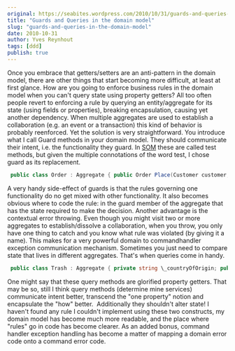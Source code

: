 ```yaml
---
original: https://seabites.wordpress.com/2010/10/31/guards-and-queries-in-the-domain-model/
title: "Guards and Queries in the domain model"
slug: "guards-and-queries-in-the-domain-model"
date: 2010-10-31
author: Yves Reynhout
tags: [ddd]
publish: true
---
```

Once you embrace that getters/setters are an anti-pattern in the domain model, there are other things that start becoming more difficult, at least at first glance. How are you going to enforce business rules in the domain model when you can't query state using property getters? All too often people revert to enforcing a rule by querying an entity/aggregate for its state (using fields or properties), breaking encapsulation, causing yet another dependency. When multiple aggregates are used to establish a collaboration (e.g. an event or a transaction) this kind of behavior is probably reenforced. Yet the solution is very straightforward. You introduce what I call Guard methods in your domain model. They should communicate their intent, i.e. the functionality they guard. In [SOM](http://www.informit.com/store/product.aspx?isbn=0130668397 "Streamlined Object Modeling") these are called test methods, but given the multiple connotations of the word test, I chose guard as its replacement. 

```csharp
 public class Order : Aggregate { public Order Place(Customer customer, ...) { customer.GuardPlaceOrder(); //... } } public class Customer : Aggregate { private bool \_hasMoreThanFiveOutstandingInvoices; internal void GuardPlaceOrder() { //The kind of rule(s) that go in here might change over time. Guard.Against(\_hasMoreThanFiveOutstandingInvoices, PlaceOrderErrorCode.CustomerHasMoreThanFiveOutstandingInvoices); } } public static class Guard { public static void Against&lt;TErrorCode&gt;(bool assertion, TErrorCode errorCode) where TErrorCode : IConvertible { if(assertion) throw new OperationException(errorCode); } } 
```

 A very handy side-effect of guards is that the rules governing one functionality do no get mixed with other functionality. It also becomes obvious where to code the rule: in the guard member of the aggregate that has the state required to make the decision. Another advantage is the contextual error throwing. Even though you might visit two or more aggregates to establish/dissolve a collaboration, when you throw, you only have one thing to catch and you know what rule was violated (by giving it a name). This makes for a very powerful domain to commandhandler exception communication mechanism. Sometimes you just need to compare state that lives in different aggregates. That's when queries come in handy. 

```csharp
 public class Trash : Aggregate { private string \_countryOfOrigin; public void DumpAt(Place dumpster, ...) { Guard.Against(!dumpster.IsInSameCountryAs(\_countryOfOrigin), DumpTrashAtError.TrashCannotBeDumpedOutsideTheCountryOfOrigin); //... } } public class Place : Aggregate { private string \_country; //Your query method will be more sophisticated. internal bool IsInSameCountryAs(string otherCountry) { return \_country.Equals(otherCountry); } } 
```

 One might say that these query methods are glorified property getters. That may be so, still I think query methods (determine mine services) communicate intent better, transcend the "one property" notion and encapsulate the "how" better.  Additionally they shouldn't alter state! I haven't found any rule I couldn't implement using these two constructs, my domain model has become much more readable, and the place where "rules" go in code has become clearer. As an added bonus, command handler exception handling has become a matter of mapping a domain error code onto a command error code.
